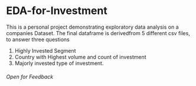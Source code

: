 # EDA-for-Investment
This is a personal project demonstrating exploratory data analysis on a companies Dataset.
The final dataframe is derivedfrom 5 different csv files, to answer three questions
  1. Highly Invested Segment
  2. Country with Highest volume and count of investment
  3. Majorly invested type of investment.

###### Open for Feedback 
